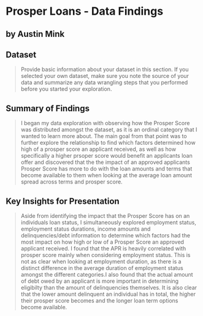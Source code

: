 # Prosper Loans - Data Findings
## by Austin Mink


## Dataset

> Provide basic information about your dataset in this section. If you selected your own dataset, make sure you note the source of your data and summarize any data wrangling steps that you performed before you started your exploration.


## Summary of Findings
> I began my data exploration with observing how the Prosper Score was distributed amongst the dataset, as it is an ordinal category that I wanted to learn more about. The main goal from that point was to further explore the relationship to find which factors determined how high of a prosper score an applicant received, as well as how specifically a higher prsoper score would benefit an applicants loan offer and discovered that the the impact of an approved applicants Prosper Score has more to do with the loan amounts and terms that become available to them when looking at the average loan amount spread across terms and prosper score.


## Key Insights for Presentation

> Aside from identifying the impact that the Prosper Score has on an individuals loan status, I simultaneously explored employment status, employment status durations, income amounts and delinquencies/debt information to determine which factors had the most impact on how high or low of a Prosper Score an approved applicant received. I found that the APR is heavily correlated with prosper score mainly when considering employment status. This is not as clear when looking at employment duration, as there is a distinct difference in the average duration of employment status amongst the different categories.I also found that the actual amount of debt owed by an applicant is more important in determining eligibilty than the amount of delinquencies themselves. It is also clear that the lower amount delinquent an individual has in total, the higher their prosper score becomes and the longer loan term options become available.
